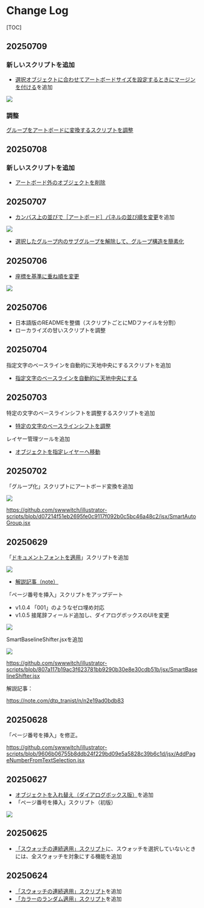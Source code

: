 # Change Log

[TOC]

## 20250709

### 新しいスクリプトを追加

- [選択オブジェクトに合わせてアートボードサイズを設定するときにマージンを付ける](readme-ja/FitArtboardWithMargin.md)を追加

![](https://www.dtp-transit.jp/images/ss-406-318-72-20250709-065622.png)


### 調整

[グループをアートボードに変換するスクリプトを調整](https://github.com/swwwitch/illustrator-scripts/blob/master/jsx/artboard/Group2Artboards.jsx)

## 20250708

### 新しいスクリプトを追加

- [アートボード外のオブジェクトを削除](readme-ja/DeleteOutsideArtboard.md)

## 20250707

- [カンバス上の並びで［アートボード］パネルの並び順を変更](readme-ja/ReorderArtboardsByPosition.md)を追加

![](https://www.dtp-transit.jp/images/ss-544-634-72-20250707-032437.png)

- [選択したグループ内のサブグループを解除して、グループ構造を簡素化](readme-ja/SimplifyGroups.md)

## 20250706

- [座標を基準に重ね順を変更](readme-ja/SortItemsByPosition.md)

![](https://www.dtp-transit.jp/images/ss-696-532-72-20250706-195040.png)

## 20250706

- 日本語版のREADMEを整備（スクリプトごとにMDファイルを分割）
- ローカライズの甘いスクリプトを調整

## 20250704

指定文字のベースラインを自動的に天地中央にするスクリプトを追加

- [指定文字のベースラインを自動的に天地中央にする](readme.ja/AdjustBaselineVerticalCenter.md)

## 20250703

特定の文字のベースラインシフトを調整するスクリプトを追加

- [特定の文字のベースラインシフトを調整](readme.ja/SmartBaselineShifter.md)

レイヤー管理ツールを追加

- [オブジェクトを指定レイヤーへ移動](readme.ja/SuperLayerManage.md)

## 20250702

「グループ化」スクリプトにアートボード変換を追加

![](png/ss-882-652-72-20250702-162914.png)

https://github.com/swwwitch/illustrator-scripts/blob/d07214f51eb2695fe0c9117f092b0c5bc46a48c2/jsx/SmartAutoGroup.jsx

## 20250629

「[ドキュメントフォントを適用](https://github.com/swwwitch/illustrator-scripts/blob/master/jsx/ApplyDocumentFonts.jsx)」スクリプトを追加

![](png/ss-880-632-72-20250629-185729.png)

- [解説記事（note）](https://note.com/dtp_tranist/n/n01d6ef7e9b5f)

「ページ番号を挿入」スクリプトをアップデート

- v1.0.4 「001」のようなゼロ埋め対応
- v1.0.5 接尾辞フィールド追加し、ダイアログボックスのUIを変更

![](png/ss-672-346-72-20250629-205331.png)

SmartBaselineShifter.jsxを追加

![](png/ss-460-584-72-20250629-225731.png)

https://github.com/swwwitch/illustrator-scripts/blob/807a117b19ac3f623781bb9290b30e8e30cdb51b/jsx/SmartBaselineShifter.jsx

解説記事：

https://note.com/dtp_tranist/n/n2e19ad0bdb83

## 20250628

「ページ番号を挿入」を修正。

https://github.com/swwwitch/illustrator-scripts/blob/9606b06755b8ddb24f229bd09e5a5828c39b6c1d/jsx/AddPageNumberFromTextSelection.jsx

## 20250627

- [オブジェクトを入れ替え（ダイアログボックス版）](https://github.com/swwwitch/illustrator-scripts/blob/master/jsx/SwapNearestItemWithDialogbox.jsx)を追加
- 「ページ番号を挿入」スクリプト（初版）

![](png/ss-664-440-72-20250627-114603.png)

## 20250625

- [「スウォッチの連続適用」スクリプト](https://github.com/swwwitch/illustrator-scripts/blob/master/jsx/ApplySwatchesToSelection.jsx)に、スウォッチを選択していないときには、全スウォッチを対象にする機能を追加

## 20250624

- [「スウォッチの連続適用」スクリプト](https://github.com/swwwitch/illustrator-scripts/blob/master/jsx/ApplySwatchesToSelection.jsx)を追加
- [「カラーのランダム適用」スクリプト](https://github.com/swwwitch/illustrator-scripts/blob/master/jsx/ShuffleObjectColors.jsx)を追加


